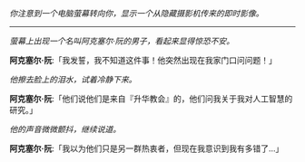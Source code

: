 _你注意到一个电脑萤幕转向你，显示一个从隐藏摄影机传来的即时影像。_

---

_萤幕上出现一个名叫阿克塞尔·阮的男子，看起来显得惊恐不安。_

**阿克塞尔·阮**:「我发誓，我不知道这件事！他突然出现在我家门口问问题！」

_他擦去脸上的泪水，试着冷静下来。_

**阿克塞尔·阮**:「他们说他们是来自『升华教会』的，他们问我关于我对人工智慧的研究。」

_他的声音微微颤抖，继续说道。_

**阿克塞尔·阮**:「我以为他们只是另一群热衷者，但现在我意识到我有多错了...」
